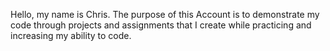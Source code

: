 Hello, my name is Chris.
The purpose of this Account is to demonstrate my code
through projects and assignments that I create 
while practicing and increasing my ability to code.
